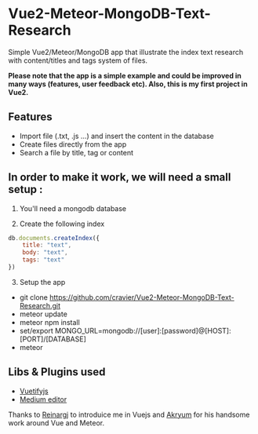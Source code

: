 # Vue2-Meteor-MongoDB-Text-Research

Simple Vue2/Meteor/MongoDB app that illustrate the index text research with content/titles and tags system of files.

<b>Please note that the app is a simple example and could be improved in many ways (features, user feedback etc). Also, this is my first project in Vue2.</b>

## Features
- Import file (.txt, .js ...) and insert the content in the database
- Create files directly from the app
- Search a file by title, tag or content

## In order to make it work, we will need a small setup :

1. You'll need a mongodb database

2. Create the following index

```javascript
db.documents.createIndex({
    title: "text",
    body: "text",
    tags: "text"
})
```

3. Setup the app
- git clone https://github.com/cravier/Vue2-Meteor-MongoDB-Text-Research.git
- meteor update
- meteor npm install
- set/export MONGO_URL=mongodb://[user]:[password]@[HOST]:[PORT]/[DATABASE]
- meteor

## Libs & Plugins used
- <a href="https://vuetifyjs.com/">Vuetifyjs</a>
- <a href="https://franzskuffka.github.io/vue-medium-editor/">Medium editor</a>

Thanks to <a href="https://github.com/ReinargJ">Reinargj</a> to introduice me in Vuejs and <a href="https://github.com/Akryum">Akryum</a> for his handsome work around Vue and Meteor.
